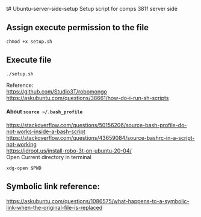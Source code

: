 t# Ubuntu-server-side-setup
Setup script for comps 381f server side

## Assign execute permission to the file
```
chmod +x setup.sh
```

## Execute file
```
./setup.sh
```

Reference:
<br>
https://github.com/Studio3T/robomongo
<br>
https://askubuntu.com/questions/38661/how-do-i-run-sh-scripts
<br>
#### About `source ~/.bash_profile`
https://stackoverflow.com/questions/50156206/source-bash-profile-do-not-works-inside-a-bash-script
<br>
https://stackoverflow.com/questions/43659084/source-bashrc-in-a-script-not-working
<br>
https://idroot.us/install-robo-3t-on-ubuntu-20-04/
<br>
Open Current directory in terminal
```
xdg-open $PWD
```


## Symbolic link reference:
https://askubuntu.com/questions/1086575/what-happens-to-a-symbolic-link-when-the-original-file-is-replaced
